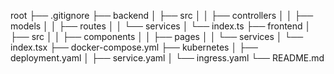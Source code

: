 root
├── .gitignore
├── backend
│   ├── src
│   │   ├── controllers
│   │   ├── models
│   │   ├── routes
│   │   └── services
│   └── index.ts
├── frontend
│   ├── src
│   │   ├── components
│   │   ├── pages
│   │   └── services
│   └── index.tsx
├── docker-compose.yml
├── kubernetes
│   ├── deployment.yaml
│   ├── service.yaml
│   └── ingress.yaml
└── README.md
